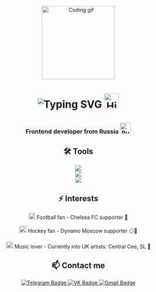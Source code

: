 <div align="center">
  <img src="https://media2.giphy.com/media/v1.Y2lkPTc5MGI3NjExM2RnbXN6ampqa2I2MHFmaWlyMDI1bDRncXUzczMzZ2RybzhvOW5reiZlcD12MV9pbnRlcm5hbF9naWZfYnlfaWQmY3Q9Zw/YJ85eVpdZDy7e/giphy.gif" width="200" alt="Coding gif"/>
</div>

<h1 align="center">
  <img src="https://readme-typing-svg.herokuapp.com?font=Fira+Code&size=30&pause=1000&color=0969DA&center=true&vCenter=true&width=435&lines=Hi+there%2C+I'm+Evgeniy" alt="Typing SVG" />
  <img src="https://github.com/blackcater/blackcater/raw/main/images/Hi.gif" height="40" alt="Hi gif"/>
</h1>

<h3 align="center">
  Frontend developer from Russia 
  <img src="https://cdn-icons-png.flaticon.com/512/330/330437.png" width="30" alt="Russian flag" style="margin-top: 10px;"/>
</h3>

<h2 align="center">🛠️ Tools</h2>

<div align="center">
  <img src="https://skillicons.dev/icons?i=js,html,css,react,vite,typescript,nodejs,redux,tailwind" />
  <br>
  <img src="https://skillicons.dev/icons?i=py,django,docker,postgres,figma,postman,redis" />
  <br>
  <img src="https://skillicons.dev/icons?i=webstorm,pycharm,vscode,visualstudio" />
</div>

<h2 align="center">⚡ Interests</h2>

<div align="center">
  <p>
    <img src="https://cdn-icons-png.flaticon.com/512/53/53283.png" width="18" alt="Football icon"/> Football fan - Chelsea FC supporter 💙
  </p>
  <p>
    <img src="https://img.icons8.com/color/48/000000/ice-hockey.png" width="20" alt="Hockey icon"/> Hockey fan - Dynamo Moscow supporter ⚪🔵
  </p>
  <p>
    <img src="https://img.icons8.com/color/48/000000/music.png" width="20" alt="Music icon"/> Music lover - Currently into UK artists: Central Cee, SL 🎵
  </p>
</div>

<h2 align="center">📫 Contact me</h2>

<div align="center">
  <a href="https://t.me/eugene_tabakhov">
    <img src="https://img.shields.io/badge/Telegram-2CA5E0?style=for-the-badge&logo=telegram&logoColor=white" alt="Telegram Badge"/>
  </a>
  <a href="https://vk.com/evgeniy_tabakhov">
    <img src="https://img.shields.io/badge/VK-blue?style=for-the-badge&logo=vk&logoColor=white" alt="VK Badge"/>
  </a>
  <a href="mailto:e.tabahov@gmail.com">
    <img src="https://img.shields.io/badge/Gmail-D14836?style=for-the-badge&logo=gmail&logoColor=white" alt="Gmail Badge"/>
  </a>
</div>

<!--
**TabakhovEugene/TabakhovEugene** is a ✨ _special_ ✨ repository because its `README.md` (this file) appears on your GitHub profile.

Here are some ideas to get you started:

- 🔭 I’m currently working on ...
- 🌱 I’m currently learning ...
- 👯 I’m looking to collaborate on ...
- 🤔 I’m looking for help with ...
- 💬 Ask me about ...
- 📫 How to reach me: ...
- 😄 Pronouns: ...
- ⚡ Fun fact: ...
-->
